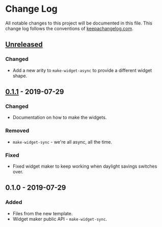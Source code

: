 # Change Log
All notable changes to this project will be documented in this file. This change log follows the conventions of [keepachangelog.com](http://keepachangelog.com/).

## [Unreleased]
### Changed
- Add a new arity to `make-widget-async` to provide a different widget shape.

## [0.1.1] - 2019-07-29
### Changed
- Documentation on how to make the widgets.

### Removed
- `make-widget-sync` - we're all async, all the time.

### Fixed
- Fixed widget maker to keep working when daylight savings switches over.

## 0.1.0 - 2019-07-29
### Added
- Files from the new template.
- Widget maker public API - `make-widget-sync`.

[Unreleased]: https://github.com/your-name/isahn/compare/0.1.1...HEAD
[0.1.1]: https://github.com/your-name/isahn/compare/0.1.0...0.1.1
